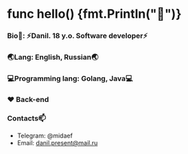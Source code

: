 # func hello() {fmt.Println("👋")} 

<!--
**midaef/midaef** is a ✨ _special_ ✨ repository because its `README.md` (this file) appears on your GitHub profile.

Here are some ideas to get you started:

- 🔭 I’m currently working on ...
- 🌱 I’m currently learning ...
- 👯 I’m looking to collaborate on ...
- 🤔 I’m looking for help with ...
- 💬 Ask me about ...
- 📫 How to reach me: ...
- 😄 Pronouns: ...
- ⚡ Fun fact: ...
-->
### Bio💬: ⚡Danil. 18 y.o. Software developer⚡
### 🌏Lang: English, Russian🌏
### 💻Programming lang: Golang, Java💻
### ❤️ Back-end
### Contacts📫
* Telegram: @midaef
* Email: danil.present@mail.ru

